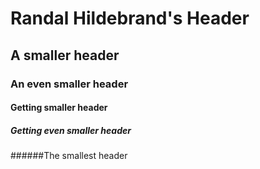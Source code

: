 # Randal Hildebrand's Header

## A smaller header
    
### An even smaller header
    
#### Getting smaller header
      
##### Getting even smaller header
        
######The smallest header
